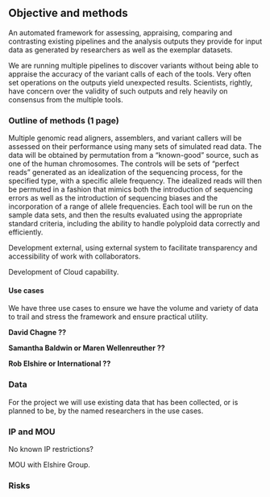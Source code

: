 ## Objective and methods

An automated framework for assessing, appraising, comparing and contrasting existing pipelines and the analysis outputs they provide for input data as generated by researchers as well as the exemplar datasets.

We are running multiple pipelines to discover variants without being able to appraise the accuracy of the variant calls of each of the tools. Very often set operations on the outputs yield unexpected results. Scientists, rightly, have concern over the validity of such outputs and rely heavily on consensus from the multiple tools.


### Outline of methods (1 page)

Multiple genomic read aligners, assemblers, and variant callers will be assessed on their performance using many sets of simulated read data. The data will be obtained by permutation from a “known-good” source, such as one of the human chromosomes. The controls will be sets of “perfect reads” generated as an idealization of the sequencing process, for the specified type, with a specific allele frequency. The idealized reads will then be permuted in a fashion that mimics both the introduction of sequencing errors as well as the introduction of sequencing biases and the incorporation of a range of allele frequencies. Each tool will be run on the sample data sets, and then the results evaluated using the appropriate standard criteria, including the ability to handle polyploid data correctly and efficiently.

Development external, using external system to facilitate transparency and accessibility of work with collaborators.

Development of Cloud capability.

#### Use cases

We have three use cases to ensure we have the volume and variety of data to trail and stress the framework and ensure practical utility.

**David Chagne ??**

**Samantha Baldwin or Maren Wellenreuther ??**

**Rob Elshire or International ??**

### Data

For the project we will use existing data that has been collected, or is planned to be, by the named researchers in the use cases.

### IP and MOU

No known IP restrictions?

MOU with Elshire Group.

### Risks
